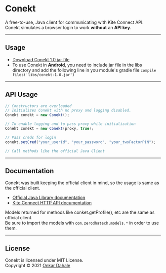 # Conekt

A free-to-use, Java client for communicating with Kite Connect API.\
Conekt simulates a browser login to work **without** an **API key**.

---
## Usage
- [Download Conekt 1.0 jar file](https://github.com/onkardahale/conekt/blob/master/dist/conekt-1.0.jar)
- To use Conekt in **Android**, you need to include jar file in the libs directory and add the following line in you module's gradle file ``` compile files('libs/conekt-1.0.jar') ```

---
## API Usage

```java
// Constructors are overloaded
// Initializes Conekt with no proxy and logging disabled.
Conekt conekt = new Conekt();

// To enable logging and to pass proxy while initialization
Conekt conekt = new Conekt(proxy, true);

// Pass creds for login
conekt.setCred("your_userId", "your_password", "your_twoFactorPIN");

// Call methods like the official Java Client
```
---
## Documentation
Conekt was built keeping the official client in mind, so the usage is same as the official client.

- [Official Java Library documentation](https://kite.trade/docs/javakiteconnect/v3/)
- [Kite Connect HTTP API documentation](https://kite.trade/docs/connect/v3/)

Models returned for methods like conket.getProfile(), etc are the same as official client.\
Be sure to import the models with ```com.zerodhatech.models.*``` in order to use them.

---
## License
Conekt is licensed under MIT License.\
Copyright © 2021 [Onkar Dahale](https://github.com/onkardahale)
